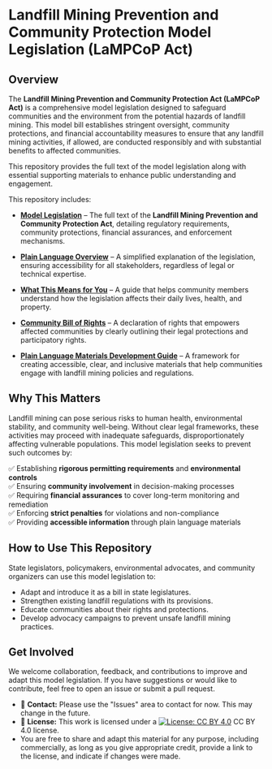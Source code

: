 # **Landfill Mining Prevention and Community Protection Model Legislation (LaMPCoP Act)**

## **Overview**

The **Landfill Mining Prevention and Community Protection Act (LaMPCoP Act)** is a comprehensive model legislation designed to safeguard communities and the environment from the potential hazards of landfill mining. This model bill establishes stringent oversight, community protections, and financial accountability measures to ensure that any landfill mining activities, if allowed, are conducted responsibly and with substantial benefits to affected communities.

This repository provides the full text of the model legislation along with essential supporting materials to enhance public understanding and engagement.

This repository includes:

* **[Model Legislation](Landfill_Mining_Prevention_and_Community_Protection_Model_State_Legislation_-_V8.md)** – The full text of the **Landfill Mining Prevention and Community Protection Act**, detailing regulatory requirements, community protections, financial assurances, and enforcement mechanisms.

* **[Plain Language Overview](Landfill_Mining_Prevention_Act_Plain_Language_Overview.md)** – A simplified explanation of the legislation, ensuring accessibility for all stakeholders, regardless of legal or technical expertise.

* **[What This Means for You](Landfill_Mining_Prevention_Act_What_this_Means_for_You.md)** – A guide that helps community members understand how the legislation affects their daily lives, health, and property.

* **[Community Bill of Rights](Landfill_Mining_Prevention_Act_-_Community_Bill_of_Rights.md)** – A declaration of rights that empowers affected communities by clearly outlining their legal protections and participatory rights.

* **[Plain Language Materials Development Guide](Landfill_Mining_Prevention_Act_Plain_Language_Materials_Development_Guide.md)** – A framework for creating accessible, clear, and inclusive materials that help communities engage with landfill mining policies and regulations.

## **Why This Matters**

Landfill mining can pose serious risks to human health, environmental stability, and community well-being. Without clear legal frameworks, these activities may proceed with inadequate safeguards, disproportionately affecting vulnerable populations. This model legislation seeks to prevent such outcomes by:

✅ Establishing **rigorous permitting requirements** and **environmental controls**  
✅ Ensuring **community involvement** in decision-making processes  
✅ Requiring **financial assurances** to cover long-term monitoring and remediation  
✅ Enforcing **strict penalties** for violations and non-compliance  
✅ Providing **accessible information** through plain language materials

## **How to Use This Repository**

State legislators, policymakers, environmental advocates, and community organizers can use this model legislation to:

* Adapt and introduce it as a bill in state legislatures.  
* Strengthen existing landfill regulations with its provisions.  
* Educate communities about their rights and protections.  
* Develop advocacy campaigns to prevent unsafe landfill mining practices.

## **Get Involved**

We welcome collaboration, feedback, and contributions to improve and adapt this model legislation. If you have suggestions or would like to contribute, feel free to open an issue or submit a pull request.

* 📧 **Contact:** Please use the "Issues" area to contact for now. This may change in the future. 
* 📜 **License:** This work is licensed under a [![License: CC BY 4.0](https://img.shields.io/badge/License-CC%20BY%204.0-lightgrey.svg)](http://creativecommons.org/licenses/by/4.0/) CC BY 4.0 license.
* You are free to share and adapt this material for any purpose, including commercially, as long as you give appropriate credit, provide a link to the license, and indicate if changes were made.

